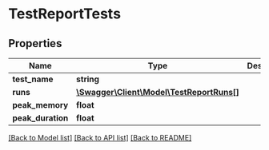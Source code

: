 # TestReportTests

## Properties
Name | Type | Description | Notes
------------ | ------------- | ------------- | -------------
**test_name** | **string** |  | [optional] 
**runs** | [**\Swagger\Client\Model\TestReportRuns[]**](TestReportRuns.md) |  | [optional] 
**peak_memory** | **float** |  | [optional] 
**peak_duration** | **float** |  | [optional] 

[[Back to Model list]](../README.md#documentation-for-models) [[Back to API list]](../README.md#documentation-for-api-endpoints) [[Back to README]](../README.md)


